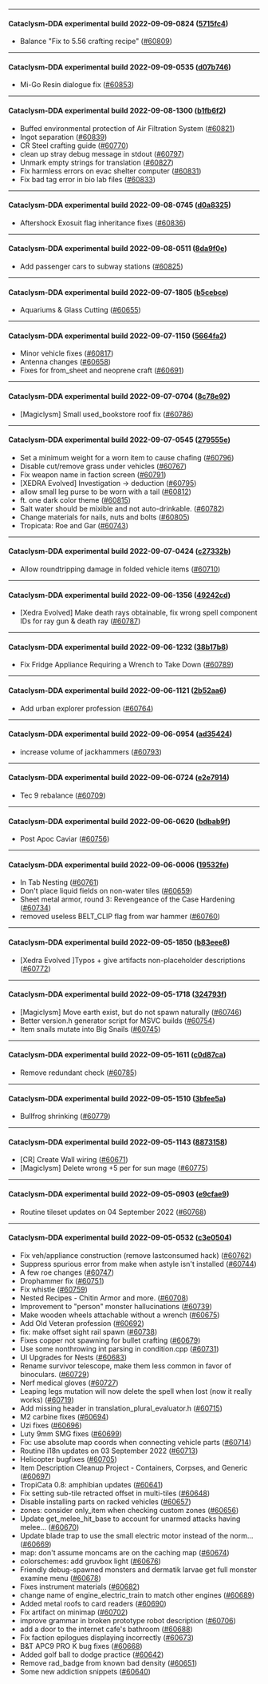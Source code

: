 
---

#### Cataclysm-DDA experimental build 2022-09-09-0824 ([5715fc4](https://github.com/CleverRaven/Cataclysm-DDA/releases/tag/cdda-experimental-2022-09-09-0824))

* Balance "Fix to 5.56 crafting recipe" ([#60809](https://github.com/CleverRaven/Cataclysm-DDA/pull/60809))

---

#### Cataclysm-DDA experimental build 2022-09-09-0535 ([d07b746](https://github.com/CleverRaven/Cataclysm-DDA/releases/tag/cdda-experimental-2022-09-09-0535))

* Mi-Go Resin dialogue fix ([#60853](https://github.com/CleverRaven/Cataclysm-DDA/pull/60853))

---

#### Cataclysm-DDA experimental build 2022-09-08-1300 ([b1fb6f2](https://github.com/CleverRaven/Cataclysm-DDA/releases/tag/cdda-experimental-2022-09-08-1300))

* Buffed environmental protection of Air Filtration System ([#60821](https://github.com/CleverRaven/Cataclysm-DDA/pull/60821))
* Ingot separation ([#60839](https://github.com/CleverRaven/Cataclysm-DDA/pull/60839))
* CR Steel crafting guide ([#60770](https://github.com/CleverRaven/Cataclysm-DDA/pull/60770))
* clean up stray debug message in stdout ([#60797](https://github.com/CleverRaven/Cataclysm-DDA/pull/60797))
* Unmark empty strings for translation ([#60827](https://github.com/CleverRaven/Cataclysm-DDA/pull/60827))
* Fix harmless errors on evac shelter computer ([#60831](https://github.com/CleverRaven/Cataclysm-DDA/pull/60831))
* Fix bad tag error in bio lab files ([#60833](https://github.com/CleverRaven/Cataclysm-DDA/pull/60833))

---

#### Cataclysm-DDA experimental build 2022-09-08-0745 ([d0a8325](https://github.com/CleverRaven/Cataclysm-DDA/releases/tag/cdda-experimental-2022-09-08-0745))

* Aftershock Exosuit flag inheritance fixes ([#60836](https://github.com/CleverRaven/Cataclysm-DDA/pull/60836))

---

#### Cataclysm-DDA experimental build 2022-09-08-0511 ([8da9f0e](https://github.com/CleverRaven/Cataclysm-DDA/releases/tag/cdda-experimental-2022-09-08-0511))

* Add passenger cars to subway stations ([#60825](https://github.com/CleverRaven/Cataclysm-DDA/pull/60825))

---

#### Cataclysm-DDA experimental build 2022-09-07-1805 ([b5cebce](https://github.com/CleverRaven/Cataclysm-DDA/releases/tag/cdda-experimental-2022-09-07-1805))

* Aquariums & Glass Cutting ([#60655](https://github.com/CleverRaven/Cataclysm-DDA/pull/60655))

---

#### Cataclysm-DDA experimental build 2022-09-07-1150 ([5664fa2](https://github.com/CleverRaven/Cataclysm-DDA/releases/tag/cdda-experimental-2022-09-07-1150))

* Minor vehicle fixes ([#60817](https://github.com/CleverRaven/Cataclysm-DDA/pull/60817))
* Antenna changes ([#60658](https://github.com/CleverRaven/Cataclysm-DDA/pull/60658))
* Fixes for from_sheet and neoprene craft ([#60691](https://github.com/CleverRaven/Cataclysm-DDA/pull/60691))

---

#### Cataclysm-DDA experimental build 2022-09-07-0704 ([8c78e92](https://github.com/CleverRaven/Cataclysm-DDA/releases/tag/cdda-experimental-2022-09-07-0704))

* [Magiclysm] Small used_bookstore roof fix ([#60786](https://github.com/CleverRaven/Cataclysm-DDA/pull/60786))

---

#### Cataclysm-DDA experimental build 2022-09-07-0545 ([279555e](https://github.com/CleverRaven/Cataclysm-DDA/releases/tag/cdda-experimental-2022-09-07-0545))

* Set a minimum weight for a worn item to cause chafing ([#60796](https://github.com/CleverRaven/Cataclysm-DDA/pull/60796))
* Disable cut/remove grass under vehicles ([#60767](https://github.com/CleverRaven/Cataclysm-DDA/pull/60767))
* Fix weapon name in faction screen ([#60791](https://github.com/CleverRaven/Cataclysm-DDA/pull/60791))
* [XEDRA Evolved] Investigation -> deduction ([#60795](https://github.com/CleverRaven/Cataclysm-DDA/pull/60795))
* allow small leg purse to be worn with a tail ([#60812](https://github.com/CleverRaven/Cataclysm-DDA/pull/60812))
* ft. one dark color theme ([#60815](https://github.com/CleverRaven/Cataclysm-DDA/pull/60815))
* Salt water should be mixible and not auto-drinkable. ([#60782](https://github.com/CleverRaven/Cataclysm-DDA/pull/60782))
* Change materials for nails, nuts and bolts ([#60805](https://github.com/CleverRaven/Cataclysm-DDA/pull/60805))
* Tropicata: Roe and Gar ([#60743](https://github.com/CleverRaven/Cataclysm-DDA/pull/60743))

---

#### Cataclysm-DDA experimental build 2022-09-07-0424 ([c27332b](https://github.com/CleverRaven/Cataclysm-DDA/releases/tag/cdda-experimental-2022-09-07-0424))

* Allow roundtripping damage in folded vehicle items ([#60710](https://github.com/CleverRaven/Cataclysm-DDA/pull/60710))

---

#### Cataclysm-DDA experimental build 2022-09-06-1356 ([49242cd](https://github.com/CleverRaven/Cataclysm-DDA/releases/tag/cdda-experimental-2022-09-06-1356))

* [Xedra Evolved] Make death rays obtainable, fix wrong spell component IDs for ray gun & death ray ([#60787](https://github.com/CleverRaven/Cataclysm-DDA/pull/60787))

---

#### Cataclysm-DDA experimental build 2022-09-06-1232 ([38b17b8](https://github.com/CleverRaven/Cataclysm-DDA/releases/tag/cdda-experimental-2022-09-06-1232))

* Fix Fridge Appliance Requiring a Wrench to Take Down ([#60789](https://github.com/CleverRaven/Cataclysm-DDA/pull/60789))

---

#### Cataclysm-DDA experimental build 2022-09-06-1121 ([2b52aa6](https://github.com/CleverRaven/Cataclysm-DDA/releases/tag/cdda-experimental-2022-09-06-1121))

* Add urban explorer profession ([#60764](https://github.com/CleverRaven/Cataclysm-DDA/pull/60764))

---

#### Cataclysm-DDA experimental build 2022-09-06-0954 ([ad35424](https://github.com/CleverRaven/Cataclysm-DDA/releases/tag/cdda-experimental-2022-09-06-0954))

* increase volume of jackhammers ([#60793](https://github.com/CleverRaven/Cataclysm-DDA/pull/60793))

---

#### Cataclysm-DDA experimental build 2022-09-06-0724 ([e2e7914](https://github.com/CleverRaven/Cataclysm-DDA/releases/tag/cdda-experimental-2022-09-06-0724))

* Tec 9 rebalance ([#60709](https://github.com/CleverRaven/Cataclysm-DDA/pull/60709))

---

#### Cataclysm-DDA experimental build 2022-09-06-0620 ([bdbab9f](https://github.com/CleverRaven/Cataclysm-DDA/releases/tag/cdda-experimental-2022-09-06-0620))

* Post Apoc Caviar ([#60756](https://github.com/CleverRaven/Cataclysm-DDA/pull/60756))

---

#### Cataclysm-DDA experimental build 2022-09-06-0006 ([19532fe](https://github.com/CleverRaven/Cataclysm-DDA/releases/tag/cdda-experimental-2022-09-06-0006))

* In Tab Nesting ([#60761](https://github.com/CleverRaven/Cataclysm-DDA/pull/60761))
* Don't place liquid fields on non-water tiles ([#60659](https://github.com/CleverRaven/Cataclysm-DDA/pull/60659))
* Sheet metal armor, round 3: Revengeance of the Case Hardening ([#60734](https://github.com/CleverRaven/Cataclysm-DDA/pull/60734))
* removed useless BELT_CLIP flag from war hammer ([#60760](https://github.com/CleverRaven/Cataclysm-DDA/pull/60760))

---

#### Cataclysm-DDA experimental build 2022-09-05-1850 ([b83eee8](https://github.com/CleverRaven/Cataclysm-DDA/releases/tag/cdda-experimental-2022-09-05-1850))

* [Xedra Evolved ]Typos + give artifacts non-placeholder descriptions ([#60772](https://github.com/CleverRaven/Cataclysm-DDA/pull/60772))

---

#### Cataclysm-DDA experimental build 2022-09-05-1718 ([324793f](https://github.com/CleverRaven/Cataclysm-DDA/releases/tag/cdda-experimental-2022-09-05-1718))

* [Magiclysm] Move earth exist, but do not spawn naturally ([#60746](https://github.com/CleverRaven/Cataclysm-DDA/pull/60746))
* Better version.h generator script for MSVC builds ([#60754](https://github.com/CleverRaven/Cataclysm-DDA/pull/60754))
* Item snails mutate into Big Snails ([#60745](https://github.com/CleverRaven/Cataclysm-DDA/pull/60745))

---

#### Cataclysm-DDA experimental build 2022-09-05-1611 ([c0d87ca](https://github.com/CleverRaven/Cataclysm-DDA/releases/tag/cdda-experimental-2022-09-05-1611))

* Remove redundant check ([#60785](https://github.com/CleverRaven/Cataclysm-DDA/pull/60785))

---

#### Cataclysm-DDA experimental build 2022-09-05-1510 ([3bfee5a](https://github.com/CleverRaven/Cataclysm-DDA/releases/tag/cdda-experimental-2022-09-05-1510))

* Bullfrog shrinking ([#60779](https://github.com/CleverRaven/Cataclysm-DDA/pull/60779))

---

#### Cataclysm-DDA experimental build 2022-09-05-1143 ([8873158](https://github.com/CleverRaven/Cataclysm-DDA/releases/tag/cdda-experimental-2022-09-05-1143))

* [CR] Create Wall wiring ([#60671](https://github.com/CleverRaven/Cataclysm-DDA/pull/60671))
* [Magiclysm] Delete wrong +5 per for sun mage ([#60775](https://github.com/CleverRaven/Cataclysm-DDA/pull/60775))

---

#### Cataclysm-DDA experimental build 2022-09-05-0903 ([e9cfae9](https://github.com/CleverRaven/Cataclysm-DDA/releases/tag/cdda-experimental-2022-09-05-0903))

* Routine tileset updates on 04 September 2022 ([#60768](https://github.com/CleverRaven/Cataclysm-DDA/pull/60768))

---

#### Cataclysm-DDA experimental build 2022-09-05-0532 ([c3e0504](https://github.com/CleverRaven/Cataclysm-DDA/releases/tag/cdda-experimental-2022-09-05-0532))

* Fix veh/appliance construction (remove lastconsumed hack) ([#60762](https://github.com/CleverRaven/Cataclysm-DDA/pull/60762))
* Suppress spurious error from make when astyle isn't installed ([#60744](https://github.com/CleverRaven/Cataclysm-DDA/pull/60744))
* A few roe changes ([#60747](https://github.com/CleverRaven/Cataclysm-DDA/pull/60747))
* Drophammer fix ([#60751](https://github.com/CleverRaven/Cataclysm-DDA/pull/60751))
* Fix whistle ([#60759](https://github.com/CleverRaven/Cataclysm-DDA/pull/60759))
* Nested Recipes - Chitin Armor and more. ([#60708](https://github.com/CleverRaven/Cataclysm-DDA/pull/60708))
* Improvement to "person" monster hallucinations ([#60739](https://github.com/CleverRaven/Cataclysm-DDA/pull/60739))
* Make wooden wheels attachable without a wrench ([#60675](https://github.com/CleverRaven/Cataclysm-DDA/pull/60675))
* Add Old Veteran profession ([#60692](https://github.com/CleverRaven/Cataclysm-DDA/pull/60692))
* fix: make offset sight rail spawn ([#60738](https://github.com/CleverRaven/Cataclysm-DDA/pull/60738))
* Fixes copper not spawning for bullet crafting ([#60679](https://github.com/CleverRaven/Cataclysm-DDA/pull/60679))
* Use some nonthrowing int parsing in condition.cpp ([#60731](https://github.com/CleverRaven/Cataclysm-DDA/pull/60731))
* UI Upgrades for Nests ([#60683](https://github.com/CleverRaven/Cataclysm-DDA/pull/60683))
* Rename survivor telescope, make them less common in favor of binoculars. ([#60729](https://github.com/CleverRaven/Cataclysm-DDA/pull/60729))
* Nerf medical gloves ([#60727](https://github.com/CleverRaven/Cataclysm-DDA/pull/60727))
* Leaping legs mutation will now delete the spell when lost (now it really works) ([#60719](https://github.com/CleverRaven/Cataclysm-DDA/pull/60719))
* Add missing <array> header in translation_plural_evaluator.h ([#60715](https://github.com/CleverRaven/Cataclysm-DDA/pull/60715))
* M2 carbine fixes ([#60694](https://github.com/CleverRaven/Cataclysm-DDA/pull/60694))
* Uzi fixes ([#60696](https://github.com/CleverRaven/Cataclysm-DDA/pull/60696))
* Luty 9mm SMG fixes ([#60699](https://github.com/CleverRaven/Cataclysm-DDA/pull/60699))
* Fix: use absolute map coords when connecting vehicle parts ([#60714](https://github.com/CleverRaven/Cataclysm-DDA/pull/60714))
* Routine i18n updates on 03 September 2022 ([#60713](https://github.com/CleverRaven/Cataclysm-DDA/pull/60713))
* Helicopter bugfixes ([#60705](https://github.com/CleverRaven/Cataclysm-DDA/pull/60705))
* Item Description Cleanup Project - Containers, Corpses, and Generic ([#60697](https://github.com/CleverRaven/Cataclysm-DDA/pull/60697))
* TropiCata 0.8: amphibian updates ([#60641](https://github.com/CleverRaven/Cataclysm-DDA/pull/60641))
* Fix setting sub-tile retracted offset in multi-tiles ([#60648](https://github.com/CleverRaven/Cataclysm-DDA/pull/60648))
* Disable installing parts on racked vehicles ([#60657](https://github.com/CleverRaven/Cataclysm-DDA/pull/60657))
* zones: consider only_item when checking custom zones ([#60656](https://github.com/CleverRaven/Cataclysm-DDA/pull/60656))
* Update get_melee_hit_base to account for unarmed attacks having melee… ([#60670](https://github.com/CleverRaven/Cataclysm-DDA/pull/60670))
* Update blade trap to use the small electric motor instead of the norm… ([#60669](https://github.com/CleverRaven/Cataclysm-DDA/pull/60669))
* map: don't assume moncams are on the caching map ([#60674](https://github.com/CleverRaven/Cataclysm-DDA/pull/60674))
* colorschemes: add gruvbox light ([#60676](https://github.com/CleverRaven/Cataclysm-DDA/pull/60676))
* Friendly debug-spawned monsters and dermatik larvae get full monster examine menu ([#60678](https://github.com/CleverRaven/Cataclysm-DDA/pull/60678))
* Fixes instrument materials ([#60682](https://github.com/CleverRaven/Cataclysm-DDA/pull/60682))
* change name of engine_electric_train to match other engines ([#60689](https://github.com/CleverRaven/Cataclysm-DDA/pull/60689))
* Added metal roofs to card readers ([#60690](https://github.com/CleverRaven/Cataclysm-DDA/pull/60690))
* Fix artifact on minimap ([#60702](https://github.com/CleverRaven/Cataclysm-DDA/pull/60702))
* improve grammar in broken prototype robot description ([#60706](https://github.com/CleverRaven/Cataclysm-DDA/pull/60706))
* add a door to the internet cafe's bathroom ([#60688](https://github.com/CleverRaven/Cataclysm-DDA/pull/60688))
* Fix faction epilogues displaying incorrectly ([#60673](https://github.com/CleverRaven/Cataclysm-DDA/pull/60673))
* B&T APC9 PRO K bug fixes  ([#60668](https://github.com/CleverRaven/Cataclysm-DDA/pull/60668))
* Added golf ball to dodge practice ([#60642](https://github.com/CleverRaven/Cataclysm-DDA/pull/60642))
* Remove rad_badge from known bad density ([#60651](https://github.com/CleverRaven/Cataclysm-DDA/pull/60651))
* Some new addiction snippets ([#60640](https://github.com/CleverRaven/Cataclysm-DDA/pull/60640))
